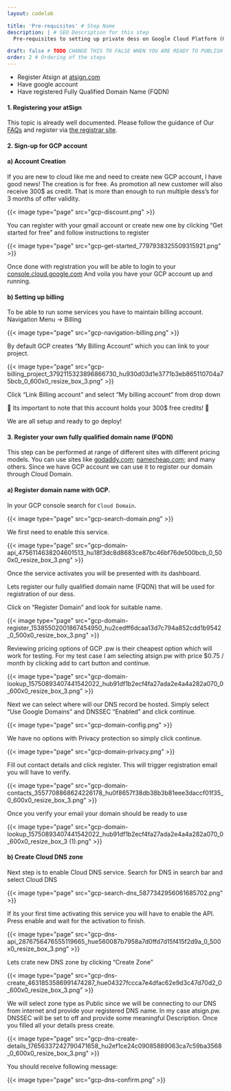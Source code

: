 ```yaml
---
layout: codelab

title: 'Pre-requisites' # Step Name
description: | # SEO Description for this step
  Pre-requisites to setting up private dess on Google Cloud Platform (GCP)

draft: false # TODO CHANGE THIS TO FALSE WHEN YOU ARE READY TO PUBLISH THE PAGE
order: 2 # Ordering of the steps
---
```


* Register Atsign at [atsign.com](http://my.atsign.com/go)
* Have google account
* Have registered Fully Qualified Domain Name (FQDN)

#### 1. Registering your atSign

This topic is already well documented. Please follow the guidance of Our [FAQs](https://atsign.com/faqs/) and register via [the registrar site](https://my.atsign.com/go).

#### 2. Sign-up for GCP account



#### a) Account Creation 

If you are new to cloud like me and need to create new GCP account, I have good news! The creation is for free. As promotion all new customer will also receive 300$ as credit. That is more than enough to run multiple dess’s for 3 months of offer validity.

{{< image type="page" src="gcp-discount.png" >}}

You can register with your gmail account or create new one by clicking “Get started for free” and follow instructions to register

{{< image type="page" src="gcp-get-started_7797938325509315921.png" >}}

Once done with registration you will be able to login to your [console.cloud.google.com](https://console.cloud.google.com/) And voila you have your GCP account up and running.

#### b) Setting up billing

To be able to run some services you have to maintain billing account. Navigation Menu -> Billing

{{< image type="page" src="gcp-navigation-billing.png" >}}

By default GCP creates “My Billing Account” which you can link to your project.

{{< image type="page" src="gcp-billing_project_3792115323896866730_hu930d03d1e3771b3eb865110704a75bcb_0_600x0_resize_box_3.png" >}}

Click “Link Billing account” and select “My billing account” from drop down

🔴 Its important to note that this account holds your 300$ free credits! 🔴

We are all setup and ready to go deploy!

#### 3. Register your own fully qualified domain name (FQDN)

This step can be performed at range of different sites with different pricing models. You can use sites like [godaddy.com](http://www.godaddy.com); [namecheap.com](https://www.namecheap.com/); and many others. Since we have GCP account we can use it to register our domain through Cloud Domain.

#### a) Register domain name with GCP.

In your GCP console search for ```Cloud Domain```.

{{< image type="page" src="gcp-search-domain.png" >}}

We first need to enable this service.

{{< image type="page" src="gcp-domain-api_4756114638204601513_hu18f3dc8d8683ce87bc46bf76de500bcb_0_500x0_resize_box_3.png" >}}

Once the service activates you will be presented with its dashboard.

Lets register our fully qualified domain name (FQDN) that will be used for registration of our dess.

Click on “Register Domain” and look for suitable name.

{{< image type="page" src="gcp-domain-register_15385502001867454950_hu2cedff6dcaa13d7c794a852cdd1b9542_0_500x0_resize_box_3.png" >}}

Reviewing pricing options of GCP .pw is their cheapest option which will work for testing. For my test case I am selecting atsign.pw with price $0.75 / month by clicking add to cart button and continue.

{{< image type="page" src="gcp-domain-lookup_15750893407441542022_hub91df1b2ecf4fa27ada2e4a4a282a070_0_600x0_resize_box_3.png" >}}

Next we can select where will our DNS record be hosted. Simply select “Use Google Domains” and DNSSEC “Enabled” and click continue.

{{< image type="page" src="gcp-domain-config.png" >}}

We have no options with Privacy protection so simply click continue.

{{< image type="page" src="gcp-domain-privacy.png" >}}

Fill out contact details and click register. This will trigger registration email you will have to verify.

{{< image type="page" src="gcp-domain-contacts_3557708868624226178_hu0f8657f38db38b3b81eee3daccf01f35_0_600x0_resize_box_3.png" >}}

Once you verify your email your domain should be ready to use

{{< image type="page" src="gcp-domain-lookup_15750893407441542022_hub91df1b2ecf4fa27ada2e4a4a282a070_0_600x0_resize_box_3 (1).png" >}}

#### b) Create Cloud DNS zone 

Next step is to enable Cloud DNS service. Search for DNS in search bar and select Cloud DNS

{{< image type="page" src="gcp-search-dns_5877342956061685702.png" >}}

If its your first time activating this service you will have to enable the API. Press enable and wait for the activation to finish.

{{< image type="page" src="gcp-dns-api_2876756476555119665_hue560087b7958a7d0ffd7d15f415f2d9a_0_500x0_resize_box_3.png" >}}

Lets crate new DNS zone by clicking “Create Zone”

{{< image type="page" src="gcp-dns-create_4631853586991474287_hue04327fccca7e4dfac62e9d3c47d70d2_0_600x0_resize_box_3.png" >}}

We will select zone type as Public since we will be connecting to our DNS from internet and provide your registered DNS name. In my case atsign.pw. DNSSEC will be set to off and provide some meaningful Description. Once you filled all your details press create.

{{< image type="page" src="gcp-dns-create-details_17656337242790471658_hu2ef1ce24c09085889063ca7c59ba3568_0_600x0_resize_box_3.png" >}}

You should receive following message:

{{< image type="page" src="gcp-dns-confirm.png" >}}
